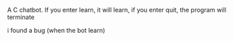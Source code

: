 A C chatbot. 
If you enter learn, it will learn, 
if you enter quit, the program will terminate 

i found a bug (when the bot learn) 